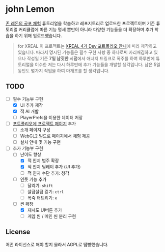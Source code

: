 # john Lemon

[존 레몬의 공포 체험](https://learn.unity.com/tutorial/jon-remonyi-gongpo-ceheom-sijaghagi) 튜토리얼을 학습하고 레포지토리로 업로드한 프로젝트이며
기존 튜토리얼 커리큘럼에 따른 기능 명세 뿐만이 아니라 다양한 기능들을 더 확장하며 추가 학습을 하기 위해 업로드했습니다.
> for XREAL
이 프로젝트는 [XREAL 4기 Dev 포트폴리오 안내](https://2021sprinter.notion.site/XREAL-4-Dev-aeaa97f877a44f58b16db6b5f8ae7b40)에 따라 제작하고 있습니다. 따라서 명시된 기능들은 필수 구현 사항 중 하나로써 자리매김하고 있으나 작성일 기준 **7일 남짓한 시점**에서 애너지 드링크로 폭주를 하여 하루만에 튜토리얼을 이수한 저는 다시 하루만에 추가 기능들을 개발할 생각입니다. 남은 5일동안도 몇가지 작업을 하여 마개조를 할 생각입니다.

## TODO

- [ ] 필수 기능부 구현
  - [x] UI 추가 제작
  - [x] 적 AI 개발
  - [ ] PlayerPrefs을 이용한 데이터 저장
- [ ] [포트폴리오에 프로젝트 페이지](https://sharjects-sharlottes.vercel.app/projects/johnLemon) 추가
  - [ ] 소개 페이지 구성
  - [ ] WebGL2 빌드로 페이지에서 체험 제공
  - [ ] 설치 안내 및 기능 구현
- [ ] 추가 기능부 구현
  - [ ] 난이도 향상
    - [x] 적 인지 범주 확장
    - [x] 적 인지 딜레이 추가 (UI 추가)
    - [ ] 적 인지 수단 추가: 청각
  - [ ] 인풋 기능 추가
    - [ ] 달리기: `shift`
    - [ ] 살금살금 걷기: `ctrl`
    - [ ] 폭죽 터트리기: `e`
  - [ ] 씬 확장
    - [x] 재시도 UI버튼 추가
    - [ ] 게임 씬 / 메인 씬 분리 구현

## License

어떤 라이선스로 해야 할지 몰라서 AGPL로 땜빵했습니다.
